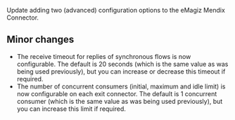 Update adding two (advanced) configuration options to the eMagiz Mendix Connector.
## Minor changes
- The receive timeout for replies of synchronous flows is now configurable. The default is 20 seconds (which is the same value as was being used previously), but you can increase or decrease this timeout if required.
- The number of concurrent consumers (initial, maximum and idle limit) is now configurable on each exit connector. The default is 1 concurrent consumer (which is the same value as was being used previously), but you can increase this limit if required.
